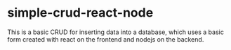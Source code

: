 # simple-crud-react-node
This is a basic CRUD for inserting data into a database, which uses a basic form created with react on the frontend and nodejs on the backend.
